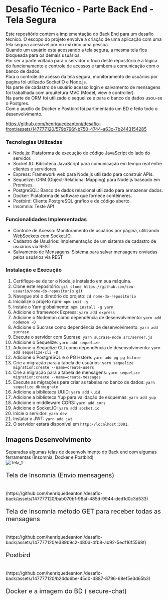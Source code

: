 # Desafio Técnico - Parte Back End - Tela Segura


Este repositório contém a implementação do Back End para um desafio técnico. O escopo do projeto envolve a criação de uma aplicação com uma tela segura acessível por no máximo uma pessoa. <br>
Quando um usuário esta acessando a tela segura, a mesma tela fica bloqueada para os demais usuários. <br>
Por ser a parte voltada para o servidor o foco deste repositório é a lógica do funcionamento e controle de acessos e tambem a comunicação com o banco de dados. <br>
Para o controle de acesso da tela segura, monitoramento de usuários por pagina foi utilizado SocketIO e Node.js. <br>
Na parte de cadastro de usuário acesso login e salvamento de mensagens foi trabalhada com arquitetura MVC (Model, view e controller). <br>
Na parte de ORM foi utilizado o sequelize e para o banco de dados usou-se o Postgres. <br>
Com o auxilio do Docker e Postbird foi partimentado um BD e feito todo o desenvolvimento. <br>

https://github.com/henriquedeantoni/desafio-front/assets/147777120/579b796f-b750-4744-a63c-7b2443154285

### Tecnologias Utilizadas

-   Node.js: Plataforma de execução de código JavaScript do lado do servidor.
-   Socket.IO: Biblioteca JavaScript para comunicação em tempo real entre clientes e servidores.
-   Express: Framework web para Node.js utilizado para construir APIs.
-   Sequelize: ORM (Object-Relational Mapping) para Node.js baseado em Promises.
-   PostgreSQL: Banco de dados relacional utilizado para armazenar dados.
-   Docker: Plataforma de software que fornece contêineres.
-   Postbird: Cliente PostgreSQL gráfico e de código aberto.
-   Insomnia: Teste API

### Funcionalidades Implementadas

-   Controle de Acesso: Monitoramento de usuários por página, utilizando WebSockets com Socket.IO.
-   Cadastro de Usuários: Implementação de um sistema de cadastro de usuários via REST
-   Salvamento de Mensagens: Sistema para salvar mensagens enviadas pelos usuários via REST

### Instalação e Execução

1.  Certifique-se de ter o Node.js instalado em sua máquina.
2.  Clone este repositório: `git clone https://github.com/seu-usuario/nome-do-repositorio.git`
3.  Navegue até o diretório do projeto: `cd nome-do-repositorio`
4.  Inicialize o projeto npm: `npm init -y`
5.  Instale o Yarn globalmente: `npm install -g yarn`
6.  Adicione o framework Express: `yarn add express`
7.  Adicione o Nodemon como dependência de desenvolvimento: `yarn add nodemon -D`
8.  Adicione o Sucrase como dependência de desenvolvimento: `yarn add sucrase`
9.  Execute o servidor com Sucrase: `yarn sucrase-node src/server.js`
10. Adicione o Sequelize: `yarn add sequelize`
11. Adicione o Sequelize CLI como dependência de desenvolvimento: `yarn add sequelize-cli -D`
12. Adicione o PostgreSQL e o PG Hstore: `yarn add pg pg-hstore`
13. Crie a migração para a tabela de usuários: `yarn sequelize migration:create --name=create-users`
14. Crie a migração para a tabela de mensagens: `yarn sequelize migration:create --name=create-messages`
15. Execute as migrações para criar as tabelas no banco de dados: `yarn sequelize db:migrate`
16. Adicione a biblioteca UUID: `yarn add uuid`
17. Adicione a biblioteca Yup para validação de esquemas: `yarn add yup`
18. Adicione o middleware CORS: `yarn add cors`
19. Adicione o Socket.IO: `yarn add socket.io`
20.  Inicie o servidor: `yarn dev`
21. Instalar o JWT: `yarn add jwt`
22.  O servidor estará disponível em `http://localhost:3001`.



## Imagens Desenvolvimento

Separadas algumas telas de desenvolvimento do Back end com algumas ferramentas (Insomnia, Docker e Postbird)
  <br>
  ![Tela_1](https://github.com/henriquedeantoni/desafio-back/assets/147777120/be1fcb30-2255-4626-9fb3-6ec2dde668aa)
  <br>
  <p style="font-size: 20px;">Tela de Insomnia (Envio mensagens)<p>
  <br>
  (https://github.com/henriquedeantoni/desafio-back/assets/147777120/bab070bf-98af-485d-9944-ded1d0c3d533)
  <br>
  <p style="font-size: 20px;">Tela de Insomnia método GET para receber todas as mensagens</p>
  <br>
  (https://github.com/henriquedeantoni/desafio-back/assets/147777120/e389b9c2-480d-4fb8-ab92-5edf16f5568f)
  <br>
  <p style="font-size: 20px;">Postbird</p> 
  <br>
  (https://github.com/henriquedeantoni/desafio-back/assets/147777120/b24dd6be-45d0-4887-8796-68ef5e3d65b3)
  <br>
  <p style="font-size: 20px;">Docker e a imagem do BD ( secure-chat)</p>
  <br>
  



